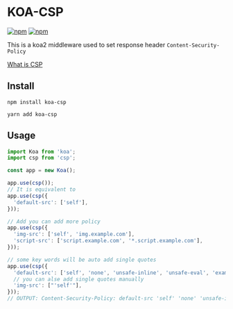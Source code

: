 # KOA-CSP

[![npm](https://img.shields.io/npm/v/koa-csp.svg?style=flat-square)]()
[![npm](https://img.shields.io/npm/dm/koa-csp.svg?style=flat-square)]()

This is a koa2 middleware used to set response header `Content-Security-Policy`

[What is CSP](https://developer.mozilla.org/en-US/docs/Web/HTTP/CSP)

## Install

```
npm install koa-csp
```

```
yarn add koa-csp
```

## Usage

```javascript
import Koa from 'koa';
import csp from 'csp';

const app = new Koa();

app.use(csp());
// It is equivalent to
app.use(csp({
  'default-src': ['self'],
}));

// Add you can add more policy
app.use(csp({
  'img-src': ['self', 'img.example.com'],
  'script-src': ['script.example.com', '*.script.example.com'],
}));

// some key words will be auto add single quotes
app.use(csp({
  'default-src': ['self', 'none', 'unsafe-inline', 'unsafe-eval', 'example.com'],
  // you can alse add single quotes manually
  'img-src': ["'self'"],
}));
// OUTPUT: Content-Security-Policy: default-src 'self' 'none' 'unsafe-inline' 'unsafe-eval' example.com; img-src 'self'
```
